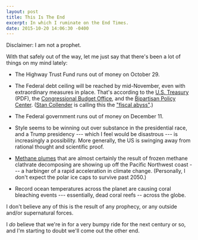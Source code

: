 ```yaml
---
layout: post
title: This Is The End
excerpt: In which I ruminate on the End Times.
date: 2015-10-20 14:06:30 -0400
---
```


Disclaimer: I am not a prophet.

With that safely out of the way, let me just say that there's been a
lot of things on my mind lately:

* The Highway Trust Fund runs out of money on October 29.

* The Federal debt ceiling will be reached by mid-November, even with
  extraordinary measures in place.  That's according to the
  [U.S. Treasury](http://www.treasury.gov/Documents/Treasury%20Letter%20to%20Congress%20101515.pdf)
  (PDF), the [Congressional Budget
  Office](https://www.cbo.gov/publication/50888), and the [Bipartisan
  Policy
  Center](http://bipartisanpolicy.org/library/debt-limit/). ([Stan
  Collender](http://www.forbes.com/sites/stancollender/) is calling
  this the ["fiscal
  abyss"](http://www.forbes.com/sites/stancollender/2015/10/19/get-ready-for-the-fiscal-abyss/).)

* The Federal government runs out of money on December 11.

* Style seems to be winning out over substance in the presidential
  race, and a Trump presidency --- which I feel would be disastrous ---
  is increasingly a possibility.  More generally, the US is swinging
  away from rational thought and scientific proof.
  
* [Methane
  plumes](http://www.csmonitor.com/Science/2015/1017/Climate-change-Why-methane-gas-is-leaking-from-the-ocean-floor)
  that are almost certainly the result of frozen methane clathrate
  decomposing are showing up off the Pacific Northwest coast --- a
  harbinger of a rapid acceleration in climate change.  (Personally, I
  don't expect the polar ice caps to survive past 2050.)

* Record ocean temperatures across the planet are causing coral
  bleaching events --- essentially, dead coral reefs -- across the
  globe.


I don't believe any of this is the result of any prophecy, or any
outside and/or supernatural forces.

I *do* believe that we're in for a very bumpy ride for the next
century or so, and I'm starting to doubt we'll come out the other end.
